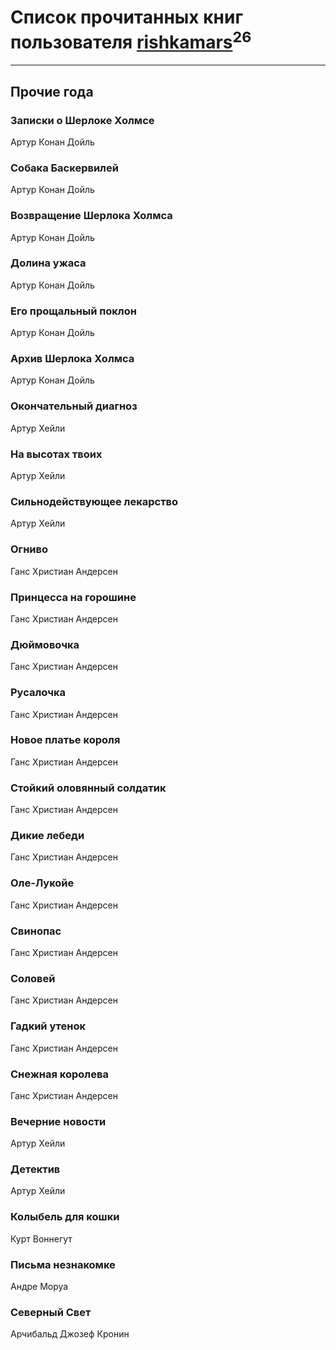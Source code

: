# Список прочитанных книг пользователя [rishkamars](https://plus.google.com/u/0/111293507357232772945/)<sup>26</sup>
---

## Прочие года

### Записки о Шерлоке Холмсе
Артур Конан Дойль


### Собака Баскервилей
Артур Конан Дойль


### Возвращение Шерлока Холмса
Артур Конан Дойль


### Долина ужаса
Артур Конан Дойль


### Его прощальный поклон
Артур Конан Дойль


### Архив Шерлока Холмса
Артур Конан Дойль


### Окончательный диагноз
Артур Хейли


### На высотах твоих
Артур Хейли


### Сильнодействующее лекарство
Артур Хейли


### Огниво
Ганс Христиан Андерсен


### Принцесса на горошине
Ганс Христиан Андерсен


### Дюймовочка
Ганс Христиан Андерсен


### Русалочка
Ганс Христиан Андерсен


### Новое платье короля
Ганс Христиан Андерсен


### Стойкий оловянный солдатик
Ганс Христиан Андерсен


### Дикие лебеди
Ганс Христиан Андерсен


### Оле-Лукойе
Ганс Христиан Андерсен


### Свинопас
Ганс Христиан Андерсен


### Соловей
Ганс Христиан Андерсен


### Гадкий утенок
Ганс Христиан Андерсен


### Снежная королева
Ганс Христиан Андерсен


### Вечерние новости
Артур Хейли


### Детектив
Артур Хейли


### Колыбель для кошки
Курт Воннегут


### Письма незнакомке
Андре Моруа


### Северный Свет
Арчибальд Джозеф Кронин



